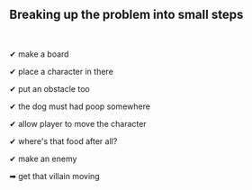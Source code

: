 ## Breaking up the problem into small steps

<br />

✔ make a board

✔ place a character in there

✔ put an obstacle too

✔ the dog must had poop somewhere

✔ allow player to move the character

✔ where's that food after all?

✔ make an enemy

➡ get that villain moving
